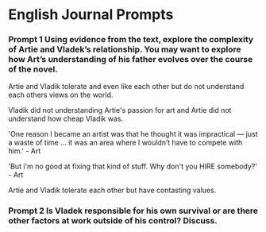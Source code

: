 # English Journal Prompts

### Prompt 1 Using evidence from the text, explore the complexity of Artie and Vladek’s relationship. You may want to explore how Art’s understanding of his father evolves over the course of the novel.
Artie and Vladik tolerate and even like each other but do not understand each others views on the world.

Vladik did not understanding Artie's passion for art and Artie did not understand how cheap Vladik was.

'One reason I became an artist was that he thought it was impractical — just a waste of time … it was an area where I wouldn’t have to compete with him.' - Art

'But i'm no good at fixing that kind of stuff. Why don't you HIRE somebody?' - Art

Artie and Vladik tolerate each other but have contasting values.

### Prompt 2 Is Vladek responsible for his own survival or are there other factors at work outside of his control?  Discuss.
